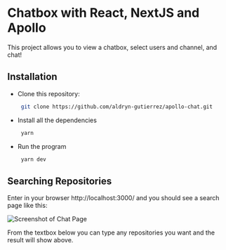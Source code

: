 
# Chatbox with React, NextJS and Apollo

This project allows you to view a chatbox, select users and channel, and chat!

## Installation

-  Clone this repository:
	```bash
	 git clone https://github.com/aldryn-gutierrez/apollo-chat.git
	```
	
- Install all the dependencies
	```bash 
	 yarn
	```
- Run the program
	```bash 
	 yarn dev
	```

## Searching Repositories
  
Enter in your browser http://localhost:3000/ and you should see a search page like this:

![Screenshot of Chat Page](https://i.ibb.co/pxywfCJ/Screenshot-2022-03-13-at-12-25-46-PM.png)

From the textbox below you can type any repositories you want and the result will show above.
